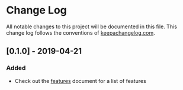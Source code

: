 # Change Log
All notable changes to this project will be documented in this file. This change log follows the conventions of [keepachangelog.com](http://keepachangelog.com/).

## [0.1.0] - 2019-04-21
### Added
- Check out the [features][features] document for a list of features

<!-- [Unreleased]: https://github.com/ahmadnazir/pine/compare/0.1.1...HEAD -->
<!-- [0.1.1]: https://github.com/ahmadnazri/pine/compare/0.1.0...0.1.1 -->
[features]: FEATURES.md
